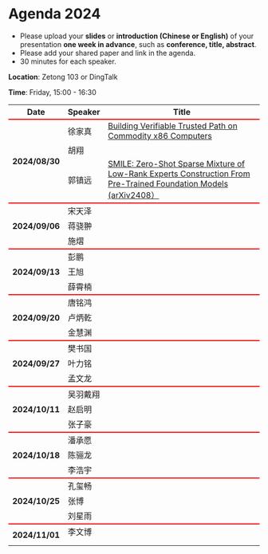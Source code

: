 
# Agenda 2024

- Please upload your **slides** or **introduction (Chinese or English)** of your presentation **one week in advance**, such as **conference, title, abstract**.
- Please add your shared paper and link in the agenda.
- 30 minutes for each speaker.


**Location**:   Zetong 103 or DingTalk

**Time**:   Friday, 15:00 - 16:30


<table>
<tr>
    <th> Date </th>
    <th> Speaker </th>
    <th style="width:600px;"> Title </th>
</tr>



<tr style="border-top:2px solid red;">
    <th rowspan=3> 2024/08/30 </th>
    <td> 徐家真 </td>
    <td><a href="https://github.com/ZJU-ARClab/Seminar/tree/main/2024/08-30"> Building Verifiable Trusted Path on Commodity x86 Computers </a></td>
</tr>
<tr>
    <td> 胡翔 </td>
    <td><a href="https://github.com/ZJU-ARClab/Seminar/tree/main/2024/08-30">  </a></td>
</tr>

<tr>
    <td>郭镇远 </td>
    <td><a href="https://github.com/ZJU-ARClab/Seminar/tree/main/2024/08-30">  SMILE: Zero-Shot Sparse Mixture of Low-Rank Experts Construction From Pre-Trained Foundation Models (arXiv2408）</a></td>
</tr>

<tr style="border-top:2px solid red;">
    <th rowspan=3> 2024/09/06 </th>
    <td> 宋天泽</td>
    <td><a href="https://github.com/ZJU-ARClab/Seminar/tree/main/2024/09-06">  </a></td>
</tr>
<tr>
    <td>蒋骁翀 </td>
    <td><a href="https://github.com/ZJU-ARClab/Seminar/tree/main/2024/09-06">  </a></td>
</tr>

<tr>
    <td> 施熠 </td>
    <td><a href="https://github.com/ZJU-ARClab/Seminar/tree/main/2024/09-06">  </a></td>
</tr>


<tr style="border-top:2px solid red;">
    <th rowspan=3> 2024/09/13 </th>
    <td> 彭鹏 </td>
    <td><a href="https://github.com/ZJU-ARClab/Seminar/tree/main/2024/09-13">  </a></td>
</tr>
<tr>
    <td> 王旭 </td>
    <td><a href="https://github.com/ZJU-ARClab/Seminar/tree/main/2024/09-13">  </a></td>
</tr>

<tr>
    <td> 薛霄楠 </td>
    <td><a href="https://github.com/ZJU-ARClab/Seminar/tree/main/2024/09-13">  </a></td>
</tr>


<tr style="border-top:2px solid red;">
    <th rowspan=3> 2024/09/20 </th>
    <td> 唐铭鸿</td>
    <td><a href="https://github.com/ZJU-ARClab/Seminar/tree/main/2024/09-20"> </a></td>
</tr>
<tr>
    <td> 卢炳乾</td>
    <td><a href="https://github.com/ZJU-ARClab/Seminar/tree/main/2024/09-20">  </a></td>
</tr>

<tr>
    <td>金慧渊</td>
    <td><a href="https://github.com/ZJU-ARClab/Seminar/tree/main/2024/09-20">  </a></td>
</tr>


<tr style="border-top:2px solid red;">
    <th rowspan=3> 2024/09/27 </th>
    <td> 樊书国 </td>
    <td><a href="https://github.com/ZJU-ARClab/Seminar/tree/main/2024/09-27 ">  </a></td>
</tr>
<tr>
    <td> 叶力铭</td>
    <td><a href="https://github.com/ZJU-ARClab/Seminar/tree/main/2024/09-27">  </a></td>
</tr>

<tr>
    <td> 孟文龙 </td>
    <td><a href="https://github.com/ZJU-ARClab/Seminar/tree/main/2024/09-27">  </a></td>
</tr>


<tr style="border-top:2px solid red;">
    <th rowspan=3> 2024/10/11 </th>
    <td> 吴羽戴翔 </td>
    <td><a href="https://github.com/ZJU-ARClab/Seminar/tree/main/2024/10-11">  </a></td>
</tr>
<tr>
    <td> 赵启明 </td>
    <td><a href="https://github.com/ZJU-ARClab/Seminar/tree/main/2024/10-11">  </a></td>
</tr>

<tr>
    <td> 张子豪 </td>
    <td><a href="https://github.com/ZJU-ARClab/Seminar/tree/main/2024/10-11">  </a></td>
</tr>


<tr style="border-top:2px solid red;">
    <th rowspan=3> 2024/10/18 </th>
    <td> 潘承愿</td>
    <td><a href="https://github.com/ZJU-ARClab/Seminar/tree/main/2024/10-18">  </a></td>
</tr>
<tr>
    <td> 陈骊龙</td>
    <td><a href="https://github.com/ZJU-ARClab/Seminar/tree/main/2024/10-18">  </a></td>
</tr>

<tr>
    <td> 李浩宇 </td>
    <td><a href="https://github.com/ZJU-ARClab/Seminar/tree/main/2024/10-18">  </a></td>
</tr>

<tr style="border-top:2px solid red;">
    <th rowspan=3> 2024/10/25 </th>
    <td> 孔玺畅 </td>
    <td><a href="https://github.com/ZJU-ARClab/Seminar/tree/main/2024/10-25">  </a></td>
</tr>
<tr>
    <td> 张博 </td>
    <td><a href="https://github.com/ZJU-ARClab/Seminar/tree/main/2024/10-25">  </a></td>
</tr>

<tr>
    <td> 刘星雨 </td>
    <td><a href="https://github.com/ZJU-ARClab/Seminar/tree/main/2024/10-25">  </a></td>
</tr>

<tr style="border-top:2px solid red;">
    <th rowspan=3> 2024/11/01 </th>
    <td> 李文博 </td>
    <td><a href="https://github.com/ZJU-ARClab/Seminar/tree/main/2024/11-01">  </a></td>
</tr>
<tr>
    <td>  </td>
    <td><a href="https://github.com/ZJU-ARClab/Seminar/tree/main/2024/08-30">  </a></td>
</tr>

<tr>
    <td> </td>
    <td><a href="https://github.com/ZJU-ARClab/Seminar/tree/main/2024/08-30">  </a></td>
</tr>



